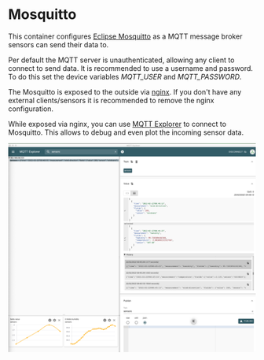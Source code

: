 # Mosquitto

This container configures [Eclipse Mosquitto](https://github.com/eclipse/mosquitto) as a MQTT message broker sensors can send their data to.

Per default the MQTT server is unauthenticated, allowing any client to connect to send data.
It is recommended to use a username and password.
To do this set the device variables _MQTT_USER_ and _MQTT_PASSWORD_.

The Mosquitto is exposed to the outside via [nginx](../nginx/README.md).
If you don't have any external clients/sensors it is recommended to remove the nginx configuration.

While exposed via nginx, you can use [MQTT Explorer](http://mqtt-explorer.com/) to connect to Mosquitto.
This allows to debug and even plot the incoming sensor data.

![MQTT Exploter](../images/mqtt_explorer.png)
